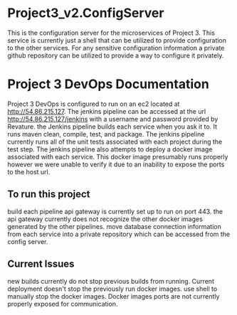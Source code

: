 # Project3_v2.ConfigServer

This is the configuration server for the microservices of Project 3. 
This service is currently just a shell that can be utilized to provide configuration to the other services.
For any sensitive configuration information a private github repository can be utilized to provide a way to configure it privately. 



# Project 3 DevOps Documentation

Project 3 DevOps is configured to run on an ec2 located at http://54.86.215.127. 
The jenkins pipeline can be accessed at the url http://54.86.215.127/jenkins with a username and password provided by Revature. 
the Jenkins pipeline builds each service when you ask it to. It runs maven clean, compile, test, and package. 
The jenkins pipeline currently runs all of the unit tests associated with each project during the test step. 
The jenkins pipeline also attempts to deploy a docker image associated with each service. 
This docker image presumably runs properly however we were unable to verify it due to an inability to expose the ports to the host url.

## To run this project

build each pipeline
api gateway is currently set up to run on port 443. 
the api gateway currently does not recognize the other docker images generated by the other pipelines. 
move database connection information from each service into a private repository which can be accessed from the config server. 

## Current Issues

new builds currently do not stop previous builds from running. 
Current deployment doesn't stop the previously run docker images. 
use shell to manually stop the docker images. 
Docker images ports are not currently properly exposed for communication. 
